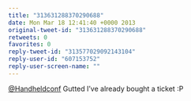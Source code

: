 ```yaml
---
title: "313631288370290688"
date: Mon Mar 18 12:41:40 +0000 2013
original-tweet-id: "313631288370290688"
retweets: 0
favorites: 0
reply-tweet-id: "313577029092143104"
reply-user-id: "607153752"
reply-user-screen-name: ""
---
```

<a href="https://twitter.com/Handheldconf">@Handheldconf</a> Gutted I’ve already bought a ticket :P
